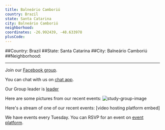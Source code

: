 ```yaml
---
title: Balneário Camboriú
country: Brazil
state: Santa Catarina
city: Balneário Camboriú
neighborhood: 
coordinates: -26.992439, -48.633978
plusCode:
---
```


##Country: Brazil
##State: Santa Catarina
##City: Balneário Camboriú
##Neighborhood: 
*****
Join our [Facebook group](https://www.facebook.com/groups/free.code.camp.bc).

You can chat with us on [chat app]().

Our Group leader is [leader]()

Here are some pictures from our recent events:
![study-group-image]()

Here's a stream of one of our recent events:
[video hosting platform embed]

We have events every Tuesday. You can RSVP for an event on [event platform]().

